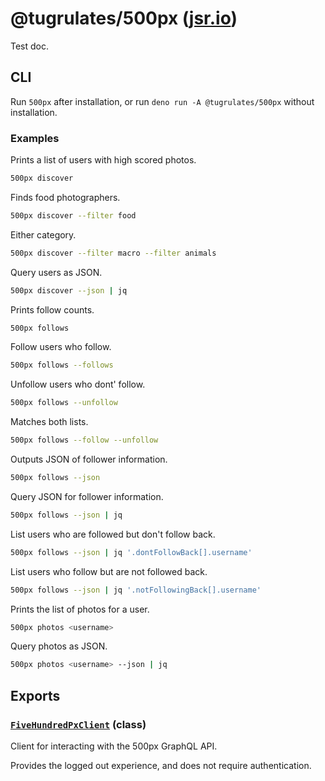 # @tugrulates/500px ([jsr.io](https://jsr.io/@tugrulates/500px))

Test doc.

## CLI

Run `500px` after installation, or run `deno run -A @tugrulates/500px` without
installation.

### Examples

Prints a list of users with high scored photos.

```sh
500px discover
```

Finds food photographers.

```sh
500px discover --filter food
```

Either category.

```sh
500px discover --filter macro --filter animals
```

Query users as JSON.

```sh
500px discover --json | jq
```

Prints follow counts.

```sh
500px follows
```

Follow users who follow.

```sh
500px follows --follows
```

Unfollow users who dont' follow.

```sh
500px follows --unfollow
```

Matches both lists.

```sh
500px follows --follow --unfollow
```

Outputs JSON of follower information.

```sh
500px follows --json
```

Query JSON for follower information.

```sh
500px follows --json | jq
```

List users who are followed but don't follow back.

```sh
500px follows --json | jq '.dontFollowBack[].username'
```

List users who follow but are not followed back.

```sh
500px follows --json | jq '.notFollowingBack[].username'
```

Prints the list of photos for a user.

```sh
500px photos <username>
```

Query photos as JSON.

```sh
500px photos <username> --json | jq
```

## Exports

### [`FiveHundredPxClient`](https://jsr.io/@tugrulates/500px/doc/~/FiveHundredPxClient) (class)

Client for interacting with the 500px GraphQL API.

Provides the logged out experience, and does not require authentication.
